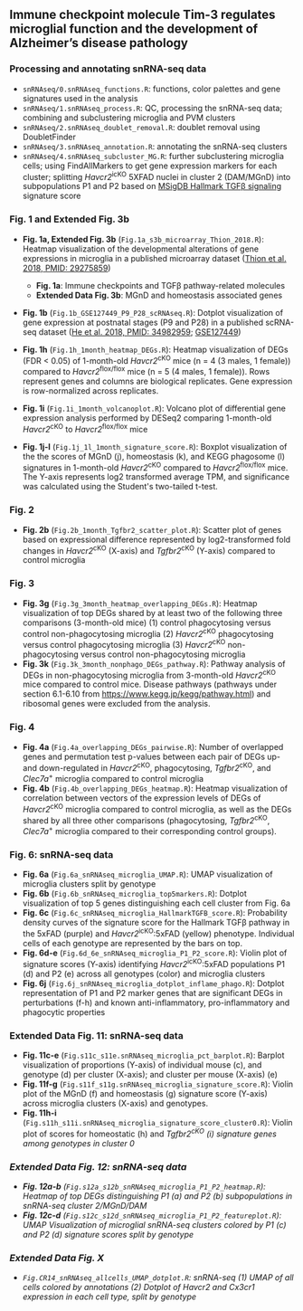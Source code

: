 ## Immune checkpoint molecule Tim-3 regulates microglial function and the development of Alzheimer’s disease pathology

### Processing and annotating snRNA-seq data

* `snRNAseq/0.snRNAseq_functions.R`: functions, color palettes and gene signatures used in the analysis
* `snRNAseq/1.snRNAseq_process.R`: QC, processing the snRNA-seq data; combining and subclustering microglia and PVM clusters
* `snRNAseq/2.snRNAseq_doublet_removal.R`: doublet removal using DoubletFinder
* `snRNAseq/3.snRNAseq_annotation.R`: annotating the snRNA-seq clusters
* `snRNAseq/4.snRNAseq_subcluster_MG.R`: further subclustering microglia cells; using FindAllMarkers to get gene expression markers for each cluster; splitting *Havcr2*<sup>icKO</sup> 5XFAD nuclei in cluster 2 (DAM/MGnD) into subpopulations P1 and P2 based on [MSigDB Hallmark TGFβ signaling](https://www.gsea-msigdb.org/gsea/msigdb/mouse/geneset/HALLMARK_TGF_BETA_SIGNALING.html) signature score

### Fig. 1 and Extended Fig. 3b

* **Fig. 1a, Extended Fig. 3b** (`Fig.1a_s3b_microarray_Thion_2018.R`): Heatmap visualization of the developmental alterations of gene expressions in microglia in a published microarray dataset ([Thion et al. 2018, PMID: 29275859](https://pubmed.ncbi.nlm.nih.gov/29275859/))
    * **Fig. 1a**: Immune checkpoints and TGFβ pathway-related molecules 
    * **Extended Data Fig. 3b**: MGnD and homeostasis associated genes
    
* **Fig. 1b** (`Fig.1b_GSE127449_P9_P28_scRNAseq.R`): Dotplot visualization of gene expression at postnatal stages (P9 and P28) in a published scRNA-seq dataset ([He et al. 2018, PMID: 34982959](https://pubmed.ncbi.nlm.nih.gov/34982959/); [GSE127449](https://www.ncbi.nlm.nih.gov/geo/query/acc.cgi?acc=GSE127449))

* **Fig. 1h** (`Fig.1h_1month_heatmap_DEGs.R`): Heatmap visualization of DEGs (FDR < 0.05) of 1-month-old *Havcr2*<sup>cKO</sup> mice (n = 4 (3 males, 1 female)) compared to *Havcr2*<sup>flox/flox</sup> mice (n = 5 (4 males, 1 female)). Rows represent genes and columns are biological replicates. Gene expression is row-normalized across replicates. 

* **Fig. 1i** (`Fig.1i_1month_volcanoplot.R`): Volcano plot of differential gene expression analysis performed by DESeq2 comparing 1-month-old *Havcr2*<sup>cKO</sup> to *Havcr2*<sup>flox/flox</sup> mice

* **Fig. 1j-l** (`Fig.1j_1l_1month_signature_score.R`): Boxplot visualization of the the scores of MGnD (j), homeostasis (k), and KEGG phagosome (l) signatures in 1-month-old *Havcr2*<sup>cKO</sup> compared to *Havcr2*<sup>flox/flox</sup> mice. The Y-axis represents log2 transformed average TPM, and significance was calculated using the Student's two-tailed t-test.

### Fig. 2

* **Fig. 2b** (`Fig.2b_1month_Tgfbr2_scatter_plot.R`): Scatter plot of genes based on expressional difference represented by log2-transformed fold changes in *Havcr2*<sup>cKO</sup> (X-axis) and *Tgfbr2*<sup>cKO</sup> (Y-axis) compared to control microglia

### Fig. 3

* **Fig. 3g** (`Fig.3g_3month_heatmap_overlapping_DEGs.R`): Heatmap visualization of top DEGs shared by at least two of the following three comparisons (3-month-old mice)
    (1) control phagocytosing versus control non-phagocytosing microglia
    (2) *Havcr2*<sup>cKO</sup> phagocytosing versus control phagocytosing microglia
    (3) *Havcr2*<sup>cKO</sup> non-phagocytosing versus control non-phagocytosing microglia
* **Fig. 3k** (`Fig.3k_3month_nonphago_DEGs_pathway.R`):  Pathway analysis of DEGs in non-phagocytosing microglia from 3-month-old *Havcr2*<sup>cKO</sup> mice compared to control mice. Disease pathways (pathways under section 6.1-6.10 from https://www.kegg.jp/kegg/pathway.html) and ribosomal genes were excluded from the analysis.

### Fig. 4

* **Fig. 4a** (`Fig.4a_overlapping_DEGs_pairwise.R`): Number of overlapped genes and permutation test p-values between each pair of DEGs up- and down-regulated in *Havcr2*<sup>cKO</sup>, phagocytosing, *Tgfbr2*<sup>cKO</sup>, and *Clec7a*<sup>+</sup> microglia compared to control microglia
* **Fig. 4b** (`Fig.4b_overlapping_DEGs_heatmap.R`): Heatmap visualization of correlation between vectors of the expression levels of DEGs of *Havcr2*<sup>cKO</sup> microglia compared to control microglia, as well as the DEGs shared by all three other comparisons (phagocytosing, *Tgfbr2*<sup>cKO</sup>, *Clec7a*<sup>+</sup> microglia compared to their corresponding control groups).

### Fig. 6: snRNA-seq data

* **Fig. 6a** (`Fig.6a_snRNAseq_microglia_UMAP.R`): UMAP visualization of microglia clusters split by genotype
* **Fig. 6b** (`Fig.6b_snRNAseq_microglia_top5markers.R`): Dotplot visualization of top 5 genes distinguishing each cell cluster from Fig. 6a
* **Fig. 6c** (`Fig.6c_snRNAseq_microglia_HallmarkTGFB_score.R`): Probability density curves of the signature score for the Hallmark TGFβ pathway in the 5xFAD (purple) and *Havcr2*<sup>icKO</sup>:5xFAD (yellow) phenotype. Individual cells of each genotype are represented by the bars on top. 
* **Fig. 6d-e** (`Fig.6d_6e_snRNAseq_microglia_P1_P2_score.R`): Violin plot of signature scores (Y-axis) identifying *Havcr2*<sup>icKO</sup>:5xFAD populations P1 (d) and P2 (e) across all genotypes (color) and microglia clusters 
* **Fig. 6j** (`Fig.6j_snRNAseq_microglia_dotplot_inflame_phago.R`): Dotplot representation of P1 and P2 marker genes that are significant DEGs in perturbations (f-h) and known anti-inflammatory, pro-inflammatory and phagocytic properties

### Extended Data Fig. 11: snRNA-seq data

* **Fig. 11c-e** (`Fig.s11c_s11e.snRNAseq_microglia_pct_barplot.R`): Barplot visualization of proportions (Y-axis) of individual mouse (c), and genotype (d) per cluster (X-axis); and cluster per mouse (X-axis) (e)
* **Fig. 11f-g** (`Fig.s11f_s11g.snRNAseq_microglia_signature_score.R`): Violin plot of the MGnD (f) and homeostasis (g) signature score (Y-axis) across microglia clusters (X-axis) and genotypes. 
* **Fig. 11h-i** (`Fig.s11h_s11i.snRNAseq_microglia_signature_score_cluster0.R`): Violin plot of scores for homeostatic (h) and <i>Tgfbr2<i><sup>cKO</sup> (i) signature genes among genotypes in cluster 0

### Extended Data Fig. 12: snRNA-seq data

* **Fig. 12a-b** (`Fig.s12a_s12b_snRNAseq_microglia_P1_P2_heatmap.R`): Heatmap of top DEGs distinguishing P1 (a) and P2 (b) subpopulations in snRNA-seq cluster 2/MGnD/DAM
* **Fig. 12c-d** (`Fig.s12c_s12d_snRNAseq_microglia_P1_P2_featureplot.R`): UMAP Visualization of microglial snRNA-seq clusters colored by P1 (c) and P2 (d) signature scores split by genotype

### Extended Data Fig. X 

* `Fig.CR14_snRNAseq_allcells_UMAP_dotplot.R`: snRNA-seq (1) UMAP of all cells colored by annotations (2) Dotplot of Havcr2 and Cx3cr1 expression in each cell type, split by genotype
